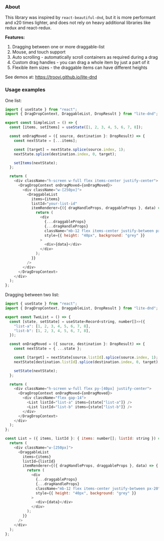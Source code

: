### About

This library was inspired by <code>react-beautiful-dnd</code>, but it is more performant and x20 times lighter, and does not rely on heavy additional libraries like redux and react-redux.

<b>Features:</b>

1. Dragging between one or more draggable-list
2. Mouse, and touch support
3. Auto scrolling - automatically scroll containers as required during a drag
4. Custom drag handles - you can drag a whole item by just a part of it
5. Flexible item sizes - the draggable items can have different heights

See demos at: https://troovi.github.io/lite-dnd

### Usage examples

One list:

```javascript
import { useState } from "react";
import { DragDropContext, DraggableList, DropResult } from "lite-dnd";

export const SimpleList = () => {
  const [items, setItems] = useState([1, 2, 3, 4, 5, 6, 7, 8]);

  const onDragMoved = ({ source, destination }: DropResult) => {
    const nextState = [...items];

    const [target] = nextState.splice(source.index, 1);
    nextState.splice(destination.index, 0, target);

    setItems(nextState);
  };

  return (
    <div className="h-screen w-full flex items-center justify-center">
      <DragDropContext onDragMoved={onDragMoved}>
        <div className="w-[250px]">
          <DraggableList
            items={items}
            listId="your-list-id"
            itemRenderer={({ dragHandleProps, draggableProps }, data) => {
              return (
                <div
                  {...draggableProps}
                  {...dragHandleProps}
                  className="mb-12 flex items-center justify-between px-20"
                  style={{ height: "40px", background: "grey" }}
                >
                  <div>{data}</div>
                </div>
              );
            }}
          />
        </div>
      </DragDropContext>
    </div>
  );
};
```

Dragging between two list:

```javascript
import { useState } from "react";
import { DragDropContext, DraggableList, DropResult } from "lite-dnd";

export const TwoList = () => {
  const [state, setState] = useState<Record<string, number[]>>({
    "list-a": [1, 2, 3, 4, 5, 6, 7, 8],
    "list-b": [1, 2, 3, 4, 5, 6, 7, 8],
  });

  const onDragMoved = ({ source, destination }: DropResult) => {
    const nextState = { ...state };

    const [target] = nextState[source.listId].splice(source.index, 1);
    nextState[destination.listId].splice(destination.index, 0, target);

    setState(nextState);
  };

  return (
    <div className="h-screen w-full flex py-[40px] justify-center">
      <DragDropContext onDragMoved={onDragMoved}>
        <div className="flex gap-14">
          <List listId="list-a" items={state["list-a"]} />
          <List listId="list-b" items={state["list-b"]} />
        </div>
      </DragDropContext>
    </div>
  );
};

const List = ({ items, listId }: { items: number[]; listId: string }) => {
  return (
    <div className="w-[250px]">
      <DraggableList
        items={items}
        listId={listId}
        itemRenderer={({ dragHandleProps, draggableProps }, data) => {
          return (
            <div
              {...draggableProps}
              {...dragHandleProps}
              className="mb-12 flex items-center justify-between px-20"
              style={{ height: "40px", background: "grey" }}
            >
              <div>{data}</div>
            </div>
          );
        }}
      />
    </div>
  );
};

```
